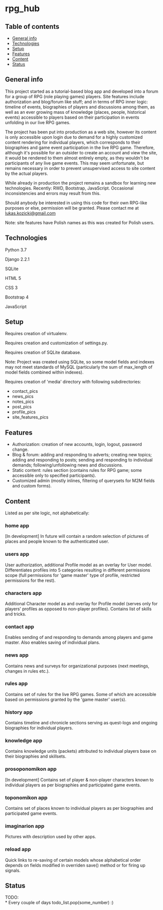 # rpg_hub

## Table of contents
* [General info](#general-info)  
* [Technologies](#technologies)  
* [Setup](#setup)  
* [Features](#features)
* [Content](#content)  
* [Status](#status)  


## General info
This project started as a tutorial-based blog app and developed into a forum for a group of RPG (role playing games) players. 
Site features include authorization and blog/forum like stuff; and in terms of RPG inner logic: timeline of events, biographies of players and discussions among them, as well as an ever growing mass of knowledge (places, people, historical events) accessible to players based on their participation in events unfolding in our live RPG games.

The project has been put into production as a web site, however its content is only accessible upon login due to demand for a highly customized content rendering for individual players, which corresponds to their biographies and game event participation in the live RPG game. Therefore, although it's possible for an outsider to create an account and view the site, it would be rendered to them almost entirely empty, as they wouldn't be participants of any live game events. This may seem unfortunate, but remains necessary in order to prevent unsupervised access to site content by the actual players.

While already in production the project remains a sandbox for learning new technologies. Recently: RWD, Bootstrap, JavaScript. Occasional inconsistencies and errors may result from this.

Should anybody be interested in using this code for their own RPG-like purposes or else, permission will be granted. Please contact me at lukas.kozicki@gmail.com

Note: site features have Polish names as this was created for Polish users.

## Technologies
Python 3.7

Django 2.2.1

SQLite

HTML 5

CSS 3

Bootstrap 4

JavaScript 


## Setup
Requires creation of virtualenv.

Requires creation and customization of settings.py.

Requires creation of SQLite database. 

   Note: Project was created using SQLite, so some model fields and indexes may not meet standards of MySQL (particularly the sum of max_length of model fields combined within indexes).
   
Requires creation of 'media' directory with following subdirectories:
- contact_pics
- news_pics
- notes_pics
- post_pics
- profile_pics
- site_features_pics

## Features
- Authorization: creation of new accounts, login, logout, password change.
- Blog & forum: adding and responding to adverts; creating new topics; adding and responding to posts; sending and responding to individual demands; following/unfollowing news and discussions.
- Static content: rules section (contains rules for RPG game; some accessible only to specified participants).
- Customized admin (mostly inlines, filtering of querysets for M2M fields and custom forms).

## Content

Listed as per site logic, not alphabetically:
### home app
[In development] In future will contain a random selection of pictures of places and people known to the authenticated user.
### users app
User authorization, additional Profile model as an overlay for User model. Differentiates profiles into 5 categories resulting in different permissions scope (full permissions for 'game master' type of profile, restricted permissions for the rest).
### characters app
Additional Character model as and overlay for Profile model (serves only for players' profiles as opposed to non-player profiles). Contains list of skills and tricks.
### contact app
Enables sending of and responding to demands among players and game master. Also enables saving of individual plans.
### news app
Contains news and surveys for organizational purposes (next meetings, changes in rules etc.).
### rules app
Contains set of rules for the live RPG games. Some of which are accessible based on permissions granted by the 'game master' user(s).
### history app
Contains timeline and chronicle sections serving as quest-logs and ongoing biographies for individual players.
### knowledge app
Contains knowledge units (packets) attributed to individual players base on their biographies and skillsets. 
### prosoponomikon app
[In development] Contains set of player & non-player characters known to individual players as per biographies and participated game events.
### toponomikon app
Contains set of places known to individual players as per biographies and participated game events.
### imaginarion app
Pictures with description used by other apps.
### reload app
Quick links to re-saving of certain models whose alphabetical order depends on fields modified in overriden save() method or for firing up signals.

## Status
TODO:  
    * Every couple of days todo_list.pop(some_number) :)
